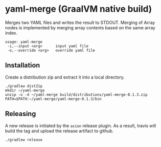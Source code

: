 # yaml-merge (GraalVM native build)

Merges two YAML files and writes the result to STDOUT. Merging of Array nodes is implemented by merging array contents based on the same array index.

```
usage: yaml-merge
 -i,--input <arg>      input yaml file
 -o,--override <arg>   override yaml file
```

## Installation

Create a distribution zip and extract it into a local directory.

```
./gradlew distZip
mkdir ~/yaml-merge
unzip -o -d ~/yaml-merge build/distributions/yaml-merge-0.1.3.zip
PATH=$PATH:~/yaml-merge/yaml-merge-0.1.3/bin
```

## Releasing

A new release is initiated by the `axion` release plugin. As a result, travis will 
build the tag and upload the release artifact to github.

```
./gradlew release
```

